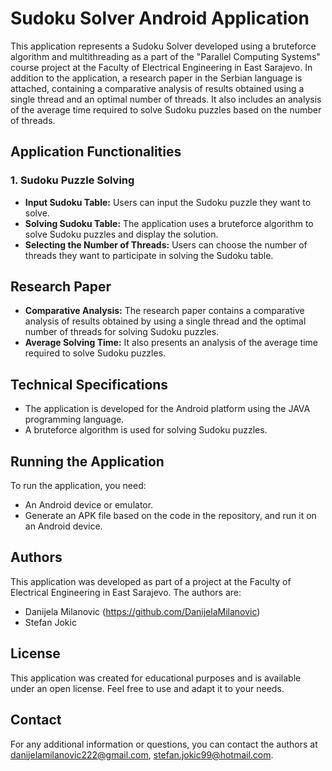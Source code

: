 # Sudoku Solver Android Application

This application represents a Sudoku Solver developed using a bruteforce algorithm and multithreading as a part of the "Parallel Computing Systems" course project at the Faculty of Electrical Engineering in East Sarajevo. In addition to the application, a research paper in the Serbian language is attached, containing a comparative analysis of results obtained using a single thread and an optimal number of threads. It also includes an analysis of the average time required to solve Sudoku puzzles based on the number of threads.

## Application Functionalities

### 1. Sudoku Puzzle Solving
- **Input Sudoku Table:** Users can input the Sudoku puzzle they want to solve.
- **Solving Sudoku Table:** The application uses a bruteforce algorithm to solve Sudoku puzzles and display the solution.
- **Selecting the Number of Threads:** Users can choose the number of threads they want to participate in solving the Sudoku table.

## Research Paper
- **Comparative Analysis:** The research paper contains a comparative analysis of results obtained by using a single thread and the optimal number of threads for solving Sudoku puzzles.
- **Average Solving Time:** It also presents an analysis of the average time required to solve Sudoku puzzles.

## Technical Specifications

- The application is developed for the Android platform using the JAVA programming language.
- A bruteforce algorithm is used for solving Sudoku puzzles.

## Running the Application

To run the application, you need:

- An Android device or emulator.
- Generate an APK file based on the code in the repository, and run it on an Android device.

## Authors

This application was developed as part of a project at the Faculty of Electrical Engineering in East Sarajevo. The authors are:

- Danijela Milanovic (https://github.com/DanijelaMilanovic)
- Stefan Jokic

## License

This application was created for educational purposes and is available under an open license. Feel free to use and adapt it to your needs.

## Contact

For any additional information or questions, you can contact the authors at danijelamilanovic222@gmail.com, stefan.jokic99@hotmail.com.
